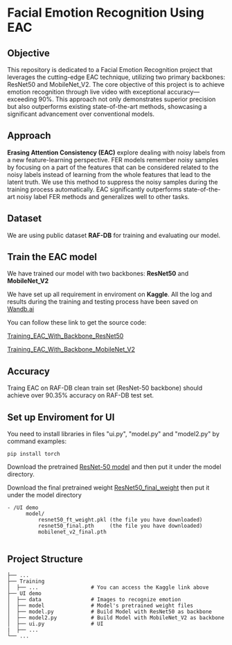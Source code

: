 # Facial Emotion Recognition Using EAC
## Objective
This repository is dedicated to a Facial Emotion Recognition project that leverages the cutting-edge EAC technique, utilizing two primary backbones: ResNet50 and MobileNet_V2. The core objective of this project is to achieve emotion recognition through live video with exceptional accuracy—exceeding 90%. This approach not only demonstrates superior precision but also outperforms existing state-of-the-art methods, showcasing a significant advancement over conventional models.


## Approach
**Erasing Attention Consistency (EAC)** explore dealing with noisy labels from a new feature-learning perspective. FER models remember noisy samples by focusing on a part of the features that can be considered related to the noisy labels instead of learning from the whole features that lead to the latent truth. We use this method to suppress the noisy samples during the training process automatically. EAC significantly outperforms state-of-the-art noisy label FER methods and generalizes well to other tasks.


## Dataset

We are using public dataset **RAF-DB** for training and evaluating our model. 

## Train the EAC model

We have trained our model with two backbones: **ResNet50** and **MobileNet_V2**

We have set up all requirement in enviroment on **Kaggle**. All the log and results during the training and testing process have been saved on [Wandb.ai](https://wandb.ai/hung123ka5/Facial%20Emotion%20Recognition?nw=nwuserhung123ka5)

You can follow these link to get the source code:

[Training_EAC_With_Backbone_ResNet50](https://www.kaggle.com/code/hunghoang31/eac-resnet-ipynb)

[Training_EAC_With_Backbone_MobileNet_V2](https://www.kaggle.com/code/hunghoang31/eac-mobilenet-v2-80-ipynb/notebook)

## Accuracy

Traing EAC on RAF-DB clean train set (ResNet-50 backbone) should achieve over 90.35\% accuracy on RAF-DB test set.

## Set up Enviroment for UI

You need to install libraries in files "ui.py", "model.py" and "model2.py" by command examples:
```
pip install torch
```

Download the pretrained [ResNet-50 model](https://drive.google.com/file/d/1yQRdhSnlocOsZA4uT_8VO0-ZeLXF4gKd/view?usp=sharing) and then put it under the model directory. 

Download the final pretrained weight [ResNet50_final_weight](https://drive.google.com/file/d/1bvcidRXkAxxEYXmcaD8LUQues81cEzIy/view?usp=sharing) then put it under the model directory 

```key
- /UI demo 
      model/
          resnet50_ft_weight.pkl (the file you have downloaded)
          resnet50_final.pth     (the file you have downloaded)
          mobilenet_v2_final.pth
        
```


## Project Structure
```
├── ...
├── Training
│  ├── ...                 # You can access the Kaggle link above  
├── UI demo
│  ├── data                # Images to recognize emotion
│  ├── model               # Model's pretrained weight files
│  ├── model.py            # Build Model with ResNet50 as backbone
│  ├── model2.py           # Build Model with MobileNet_V2 as backbone
│  ├── ui.py               # UI 
|  ├── ...
└── ...

```